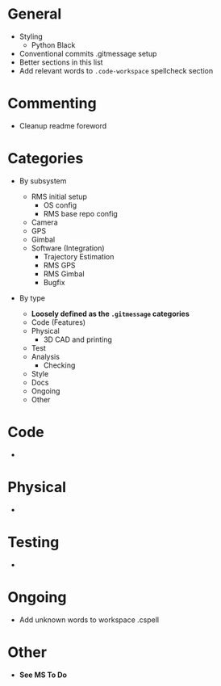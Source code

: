 # General
- Styling
  - Python Black
- Conventional commits .gitmessage setup
- Better sections in this list
- Add relevant words to `.code-workspace` spellcheck section

# Commenting
- Cleanup readme foreword

# Categories
- By subsystem
  - RMS initial setup
    - OS config
    - RMS base repo config
  - Camera
  - GPS
  - Gimbal
  - Software (Integration)
    - Trajectory Estimation
    - RMS GPS
    - RMS Gimbal
    - Bugfix

- By type
  - **Loosely defined as the `.gitmessage` categories**
  - Code (Features)
  - Physical
    - 3D CAD and printing
  - Test
  - Analysis
    - Checking
  - Style
  - Docs
  - Ongoing
  - Other

# Code
-

# Physical
-

# Testing
-

# Ongoing
- Add unknown words to workspace .cspell

# Other
- **See MS To Do**
